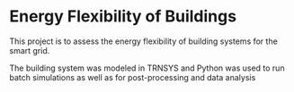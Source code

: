 # Energy Flexibility of Buildings
This project is to assess the energy flexibility of building systems for the smart grid.

The building system was modeled in TRNSYS and Python was used to run batch simulations as well as for post-processing and data analysis
